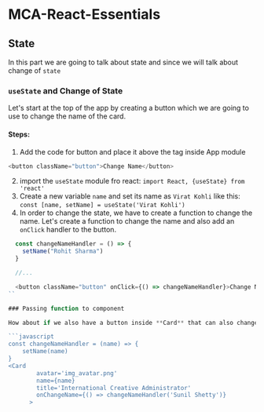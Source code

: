 # MCA-React-Essentials

## State

In this part we are going to talk about state and since we will talk about change of `state`

### `useState` and Change of State

Let's start at the top of the app by creating a button which we are going to use to change the name of the card.

#### Steps:
1. Add the code for button and place it above the <Card></Card> tag inside App module
```javascript
<button className="button">Change Name</button>
```
2. import the `useState` module fro react: `import React, {useState} from 'react'`
3. Create a new variable `name` and set its name as `Virat Kohli` like this: `const [name, setName] = useState('Virat Kohli')`
4. In order to change the state, we have to create a function to change the name. Let's create a function to change the name and also add an `onClick` handler to the button.

```javascript
  const changeNameHandler = () => {
    setName("Rohit Sharma")
  }

  //...

  <button className="button" onClick={() => changeNameHandler}>Change Name</button>
``

### Passing function to component

How about if we also have a button inside **Card** that can also change the name by passing a function to the component! We can do this by adding onChangeName to the `<Card>` like this:

```javascript
const changeNameHandler = (name) => {
    setName(name)
}
<Card
        avatar='img_avatar.png'
        name={name}
        title='International Creative Administrator'
        onChangeName={() => changeNameHandler('Sunil Shetty')}
      >
```

